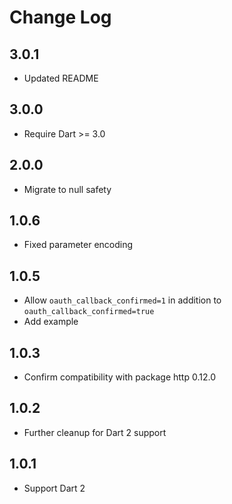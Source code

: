 
# Change Log

## 3.0.1

* Updated README

## 3.0.0

* Require Dart >= 3.0

## 2.0.0

* Migrate to null safety

## 1.0.6

* Fixed parameter encoding

## 1.0.5

* Allow `oauth_callback_confirmed=1` in addition to `oauth_callback_confirmed=true`
* Add example

## 1.0.3

* Confirm compatibility with package http 0.12.0

## 1.0.2

* Further cleanup for Dart 2 support

## 1.0.1

* Support Dart 2

